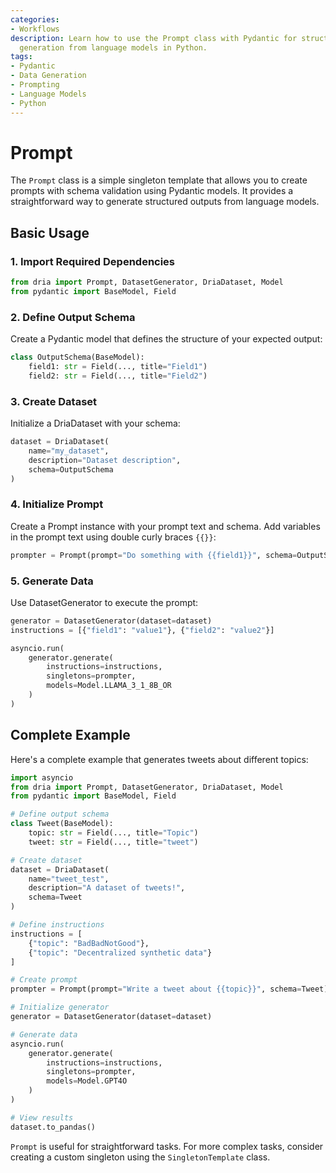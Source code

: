 ```yaml
---
categories:
- Workflows
description: Learn how to use the Prompt class with Pydantic for structured output
  generation from language models in Python.
tags:
- Pydantic
- Data Generation
- Prompting
- Language Models
- Python
---
```


# Prompt

The `Prompt` class is a simple singleton template that allows you to create prompts with schema validation using Pydantic models. It provides a straightforward way to generate structured outputs from language models.

## Basic Usage

### 1. Import Required Dependencies
```python
from dria import Prompt, DatasetGenerator, DriaDataset, Model
from pydantic import BaseModel, Field
```

### 2. Define Output Schema
Create a Pydantic model that defines the structure of your expected output:

```python
class OutputSchema(BaseModel):
    field1: str = Field(..., title="Field1")
    field2: str = Field(..., title="Field2")
```

### 3. Create Dataset
Initialize a DriaDataset with your schema:

```python
dataset = DriaDataset(
    name="my_dataset",
    description="Dataset description",
    schema=OutputSchema
)
```

### 4. Initialize Prompt
Create a Prompt instance with your prompt text and schema. Add variables in the prompt text using double curly braces `{{}}`:

```python
prompter = Prompt(prompt="Do something with {{field1}}", schema=OutputSchema)
```

### 5. Generate Data
Use DatasetGenerator to execute the prompt:

```python
generator = DatasetGenerator(dataset=dataset)
instructions = [{"field1": "value1"}, {"field2": "value2"}]

asyncio.run(
    generator.generate(
        instructions=instructions,
        singletons=prompter,
        models=Model.LLAMA_3_1_8B_OR
    )
)
```

## Complete Example

Here's a complete example that generates tweets about different topics:

```python
import asyncio
from dria import Prompt, DatasetGenerator, DriaDataset, Model
from pydantic import BaseModel, Field

# Define output schema
class Tweet(BaseModel):
    topic: str = Field(..., title="Topic")
    tweet: str = Field(..., title="tweet")

# Create dataset
dataset = DriaDataset(
    name="tweet_test",
    description="A dataset of tweets!",
    schema=Tweet
)

# Define instructions
instructions = [
    {"topic": "BadBadNotGood"},
    {"topic": "Decentralized synthetic data"}
]

# Create prompt
prompter = Prompt(prompt="Write a tweet about {{topic}}", schema=Tweet)

# Initialize generator
generator = DatasetGenerator(dataset=dataset)

# Generate data
asyncio.run(
    generator.generate(
        instructions=instructions,
        singletons=prompter,
        models=Model.GPT4O
    )
)

# View results
dataset.to_pandas()
```

`Prompt` is useful for straightforward tasks. For more complex tasks, consider creating a custom singleton using the `SingletonTemplate` class.